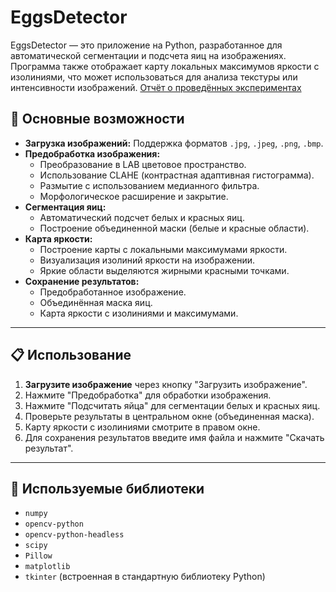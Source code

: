 # EggsDetector

EggsDetector — это приложение на Python, разработанное для автоматической сегментации и подсчета яиц на изображениях. Программа также отображает карту локальных максимумов яркости с изолиниями, что может использоваться для анализа текстуры или интенсивности изображений. [Отчёт о проведённых экспериментах](https://disk.yandex.ru/d/iGfUbHyekRJgPg)

## 📌 Основные возможности
- **Загрузка изображений:** Поддержка форматов `.jpg`, `.jpeg`, `.png`, `.bmp`.
- **Предобработка изображения:**
  - Преобразование в LAB цветовое пространство.
  - Использование CLAHE (контрастная адаптивная гистограмма).
  - Размытие с использованием медианного фильтра.
  - Морфологическое расширение и закрытие.
- **Сегментация яиц:**
  - Автоматический подсчет белых и красных яиц.
  - Построение объединенной маски (белые и красные области).
- **Карта яркости:**
  - Построение карты с локальными максимумами яркости.
  - Визуализация изолиний яркости на изображении.
  - Яркие области выделяются жирными красными точками.
- **Сохранение результатов:**
  - Предобработанное изображение.
  - Объединённая маска яиц.
  - Карта яркости с изолиниями и максимумами.

---

## 📋 Использование
1. **Загрузите изображение** через кнопку "Загрузить изображение".
2. Нажмите "Предобработка" для обработки изображения.
3. Нажмите "Подсчитать яйца" для сегментации белых и красных яиц.
4. Проверьте результаты в центральном окне (объединенная маска).
5. Карту яркости с изолиниями смотрите в правом окне.
6. Для сохранения результатов введите имя файла и нажмите "Скачать результат".

---

## 📝 Используемые библиотеки
- `numpy`
- `opencv-python`
- `opencv-python-headless`
- `scipy`
- `Pillow`
- `matplotlib`
- `tkinter` (встроенная в стандартную библиотеку Python)


